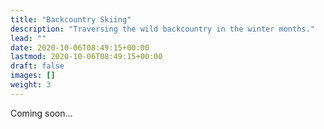 ```yaml
---
title: "Backcountry Skiing"
description: "Traversing the wild backcountry in the winter months."
lead: ""
date: 2020-10-06T08:49:15+00:00
lastmod: 2020-10-06T08:49:15+00:00
draft: false
images: []
weight: 3
---
```


Coming soon...